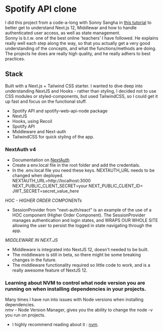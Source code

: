 # Spotify API clone

I did this project from a code-a-long with Sonny Sangha in [this tutorial](https://www.youtube.com/watch?v=3xrko3GpYoU&t=3571s) to better get to understand Next.js 12, Middlewar and how to handle authenticated user access, as well as state management.
<br>
Sonny is b.t.w. one of the best online 'teachers' I have followed. He explains really well each step along the way, so that you actually get a very good understanding of the concepts, and what the functions/methods are doing. The projects he does are really high quality, and he really adhers to best practices.
<br>

## Stack

Built with a Next.js + Tailwind CSS starter.
I wanted to dive deep into understanding NextJS and Hooks - rather than styling, I decided not to use CSS modules or styled-components, but used TailwindCSS, so I could get it up fast and focus on the functional stuff.

- Spotify API and spotify-web-api-node package
- NextJS
- Hooks, using Recoil
- Spotify API
- Middleware and Next-auth
- TailwindCSS for quick styling of the app.

### NextAuth v4

- Documentation on [NextAuth](https://next-auth.js.org/getting-started/example#add-api-route)
- Create a env.local file in the root folder and add the credentials.
- In the .env.local file you need these keys. NEXTAUTH_URL needs to be changed when deployed.
  <br>
  NEXTAUTH_URL=http://localhost:3000
  NEXT_PUBLIC_CLIENT_SECRET=your
  NEXT_PUBLIC_CLIENT_ID=
  JWT_SECRET=secret_value_here

_HOC - HIGHER ORDER COMPONENTs_

- SessionProvider from "next-auth/react" is an example of the use of a HOC component (Higher Order Component). The SessionProvider manages authentication and login states, and WRAPS OUR WHOLE SITE allowing the user to persist the logged in state navigating through the app.

_MIDDLEWARE IN NEXT.JS_

- Middleware is integrated into NextJS 12, doesn't needed to be built.
- The middleware is still in beta, so there might be some breaking changes in the future.
- The middleware functionality required so little code to work, and is a really awesome feature of NextJS 12.

### Learning about NVM to control what node version you are running on when installing dependencies in your projects.

Many times I have run into issues with Node versions when installing dependencies.<br>
_nmv_ - Node Version Manager, gives you the ability to change the node -v you run on projects.

- I highly recommend reading about it : [nvm](https://github.com/nvm-sh/nvm#installing-and-updating).
